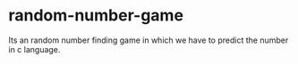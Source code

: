 # random-number-game
Its an random number finding game in which we have to predict the number in c language.
